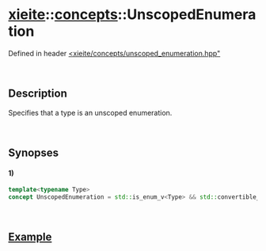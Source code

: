 # [xieite](../../xieite.md)\:\:[concepts](../../concepts.md)\:\:UnscopedEnumeration
Defined in header [<xieite/concepts/unscoped_enumeration.hpp"](../../../include/xieite/concepts/unscoped_enumeration.hpp)

&nbsp;

## Description
Specifies that a type is an unscoped enumeration.

&nbsp;

## Synopses
#### 1)
```cpp
template<typename Type>
concept UnscopedEnumeration = std::is_enum_v<Type> && std::convertible_to<Type, std::underlying_type_t<Type>>;
```

&nbsp;

## [Example](https://en.cppreference.com/w/cpp/types/is_scoped_enum#Example)

